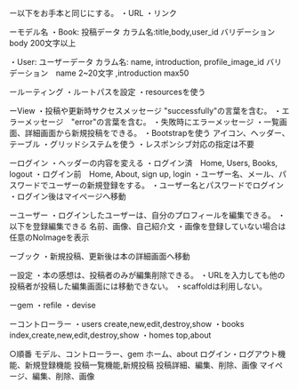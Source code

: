 ー以下をお手本と同じにする。
・URL
・リンク

ーモデル名
・Book: 投稿データ
カラム名:title,body,user_id
バリデーション　body 200文字以上

・User: ユーザーデータ
カラム名: name, introduction, profile_image_id
バリデーション　name 2~20文字 ,introduction max50



ールーティング
・ルートパスを設定
・resourcesを使う

ーView
・投稿や更新時サクセスメッセージ "successfully"の言葉を含む。
・エラーメッセージ　"error"の言葉を含む。
・失敗時にエラーメッセージ
・一覧画面、詳細画面から新規投稿をできる。
・Bootstrapを使う
アイコン、ヘッダー、テーブル
・グリッドシステムを使う
・レスポンシブ対応の指定は不要

ーログイン
・ヘッダーの内容を変える
・ログイン済　Home, Users, Books, logout
・ログイン前　Home, About, sign up, login
・ユーザー名、メール、パスワードでユーザーの新規登録をする。
・ユーザー名とパスワードでログイン
・ログイン後はマイページへ移動

ーユーザー
・ログインしたユーザーは、自分のプロフィールを編集できる。
・以下を登録編集できる
名前、画像、自己紹介文
・画像を登録していない場合は任意のNoImageを表示


ーブック
・新規投稿、更新後は本の詳細画面へ移動

ー設定
・本の感想は、投稿者のみが編集削除できる。
・URLを入力しても他の投稿者が投稿した編集画面には移動できない。
・scaffoldは利用しない。

ーgem
・refile
・devise

ーコントローラー
・users
create,new,edit,destroy,show
・books
index,create,new,edit,destroy,show
・homes
top,about

○順番
モデル、コントローラー、gem
ホーム、about
ログイン・ログアウト機能、新規登録機能
投稿一覧機能,新規投稿
投稿詳細、編集、削除、画像
マイページ、編集、削除、画像








